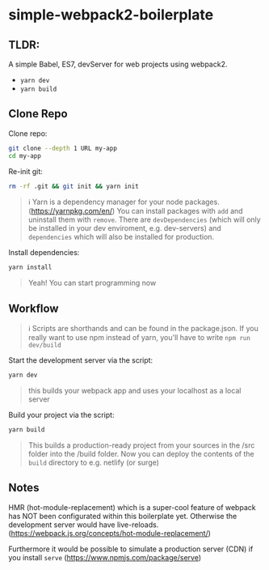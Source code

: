 # simple-webpack2-boilerplate

## TLDR:
A simple Babel, ES7, devServer for web projects using webpack2.

- `yarn dev`
- `yarn build`


## Clone Repo

Clone repo:

```sh
git clone --depth 1 URL my-app
cd my-app
```

Re-init git:

```sh
rm -rf .git && git init && yarn init
```

> :information_source: Yarn is a dependency manager for your node packages. (https://yarnpkg.com/en/) You can install packages with `add` and uninstall them with `remove`. There are `devDependencies` (which will only be installed in your dev enviroment, e.g. dev-servers) and `dependencies` which will also be installed for production.

Install dependencies:

```sh
yarn install
```

> Yeah! You can start programming now


## Workflow

> :information_source: Scripts are shorthands and can be found in the package.json. If you really want to use npm instead of yarn, you'll have to write `npm run dev/build`

Start the development server via the script:

```sh
yarn dev
```
> this builds your webpack app and uses your localhost as a local server

Build your project via the script:

```sh
yarn build
```

> This builds a production-ready project from your sources in the /src folder into the /build folder. Now you can deploy the contents of the `build` directory to e.g. netlify (or surge)


## Notes

HMR (hot-module-replacement) which is a super-cool feature of webpack has NOT been configurated within this boilerplate yet. Otherwise the development server would have live-reloads. (https://webpack.js.org/concepts/hot-module-replacement/)

Furthermore it would be possible to simulate a production server (CDN) if you install `serve` (https://www.npmjs.com/package/serve)
